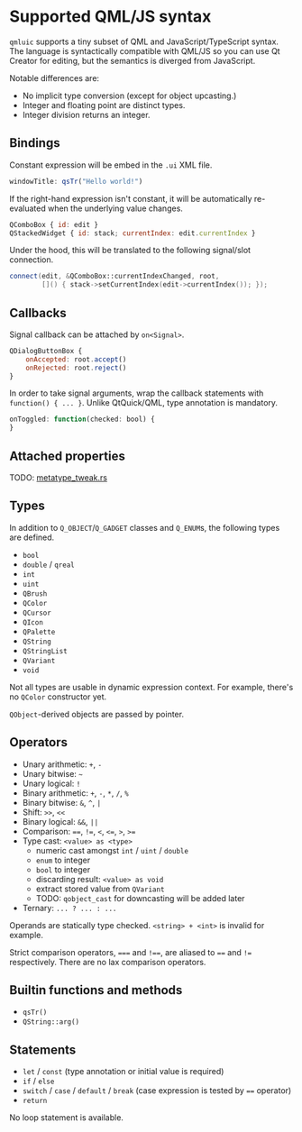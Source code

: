 Supported QML/JS syntax
=======================

`qmluic` supports a tiny subset of QML and JavaScript/TypeScript syntax. The
language is syntactically compatible with QML/JS so you can use Qt Creator
for editing, but the semantics is diverged from JavaScript.

Notable differences are:

* No implicit type conversion (except for object upcasting.)
* Integer and floating point are distinct types.
* Integer division returns an integer.

Bindings
--------

Constant expression will be embed in the `.ui` XML file.

```qml
windowTitle: qsTr("Hello world!")
```

If the right-hand expression isn't constant, it will be automatically
re-evaluated when the underlying value changes.

```qml
QComboBox { id: edit }
QStackedWidget { id: stack; currentIndex: edit.currentIndex }
```

Under the hood, this will be translated to the following signal/slot
connection.

```c++
connect(edit, &QComboBox::currentIndexChanged, root,
        []() { stack->setCurrentIndex(edit->currentIndex()); });
```

Callbacks
---------

Signal callback can be attached by `on<Signal>`.

```qml
QDialogButtonBox {
    onAccepted: root.accept()
    onRejected: root.reject()
}
```

In order to take signal arguments, wrap the callback statements with
`function() { ... }`. Unlike QtQuick/QML, type annotation is mandatory.

```qml
onToggled: function(checked: bool) {
}
```

Attached properties
-------------------

TODO: [metatype_tweak.rs](../lib/src/metatype_tweak.rs)

Types
-----

In addition to `Q_OBJECT`/`Q_GADGET` classes and `Q_ENUM`s, the following
types are defined.

* `bool`
* `double` / `qreal`
* `int`
* `uint`
* `QBrush`
* `QColor`
* `QCursor`
* `QIcon`
* `QPalette`
* `QString`
* `QStringList`
* `QVariant`
* `void`

Not all types are usable in dynamic expression context. For example, there's
no `QColor` constructor yet.

`QObject`-derived objects are passed by pointer.

Operators
---------

* Unary arithmetic: `+`, `-`
* Unary bitwise: `~`
* Unary logical: `!`
* Binary arithmetic: `+`, `-`, `*`, `/`, `%`
* Binary bitwise: `&`, `^`, `|`
* Shift: `>>`, `<<`
* Binary logical: `&&`, `||`
* Comparison: `==`, `!=`, `<`, `<=`, `>`, `>=`
* Type cast: `<value> as <type>`
  * numeric cast amongst `int` / `uint` / `double`
  * `enum` to integer
  * `bool` to integer
  * discarding result: `<value> as void`
  * extract stored value from `QVariant`
  * TODO: `qobject_cast` for downcasting will be added later
* Ternary: `... ? ... : ...`

Operands are statically type checked. `<string> + <int>` is invalid for
example.

Strict comparison operators, `===` and `!==`, are aliased to `==` and `!=`
respectively. There are no lax comparison operators.

Builtin functions and methods
-----------------------------

* `qsTr()`
* `QString::arg()`

Statements
----------

* `let` / `const` (type annotation or initial value is required)
* `if` / `else`
* `switch` / `case` / `default` / `break`
  (case expression is tested by `==` operator)
* `return`

No loop statement is available.
